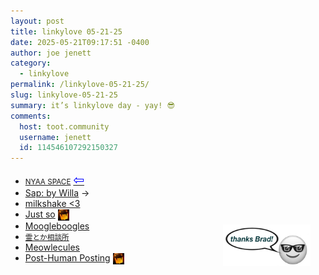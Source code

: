 ```yaml
---
layout: post
title: 𝚕𝚒𝚗𝚔𝚢𝚕𝚘𝚟𝚎 𝟶𝟻-𝟸𝟷-𝟸𝟻
date: 2025-05-21T09:17:51 -0400
author: joe jenett
category:
  - linkylove
permalink: /linkylove-05-21-25/
slug: linkylove-05-21-25
summary: it’s linkylove day - yay! 😎
comments:
  host: toot.community
  username: jenett
  id: 114546107292150327
---
```

<div style="position:relative;float:right;margin-right:24px;margin-top:84px;">
<a href="https://indieseek.xyz//links/"><img src="/images/brad-lgsb.png" alt="" width="140"></a>
</div>
<ul class="linkylove">
	<li><a title="lizzy" href="https://nyaa.neocities.org/"><small>NYAA SPACE</small></a>  <a title="source" href="https://nekofetti.neocities.org/"><span style="font-size:1.5em;color:blue;">&#8678;</span></a></li>
	<li><a title="Willa" href="https://willascool.neocities.org/">Sap: by Willa</a> <span title="led to link shown below">&#8594;</span></li>
	<li><a title="ayouchoco" href="https://ayouchoco.glitch.me/">milkshake <3</a></li>
	<li><a title="thisness" href="https://justso.scribbles.page/">Just so</a>  <a href="https://indieseek.xyz/" title="thx Brad!"><img src="/images/brad.png" width="18" height="18" alt="Indieseek.xyz" style="vertical-align:middle;"></a></li>
	<li><a title="Ferdie" href="https://moogleboogles.neocities.org/">Moogleboogles</a></li>
	<li><a title="Laith Raihan" href="https://arataka.moe/"><small>霊とか相談所</small></a></li>
	<li><a title="μ" href="https://meowlecules.neocities.org/">Meowlecules</a></li>
	<li><a title="Post-Human Posting" href="https://posthuman.blog/">Post-Human Posting</a>  <a href="https://indieseek.xyz/" title="thx Brad!"><img src="/images/brad.png" width="18" height="18" alt="Indieseek.xyz" style="vertical-align:middle;"></a></li>
</ul>
<a href="https://brid.gy/publish/mastodon"></a>